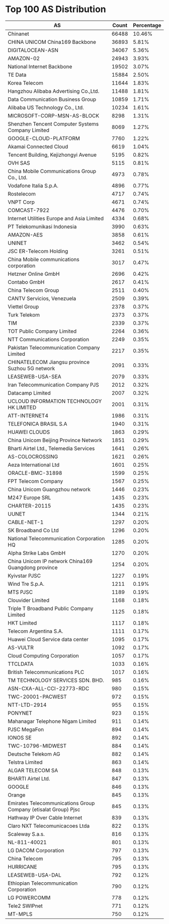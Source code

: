 # Top 100 AS Distribution
| AS | Count | Percentage |
|----|----|----|
| Chinanet | 66488 | 10.46% |
| CHINA UNICOM China169 Backbone | 36893 | 5.81% |
| DIGITALOCEAN-ASN | 34067 | 5.36% |
| AMAZON-02 | 24943 | 3.93% |
| National Internet Backbone | 19502 | 3.07% |
| TE Data | 15884 | 2.50% |
| Korea Telecom | 11644 | 1.83% |
| Hangzhou Alibaba Advertising Co.,Ltd. | 11488 | 1.81% |
| Data Communication Business Group | 10859 | 1.71% |
| Alibaba US Technology Co., Ltd. | 10234 | 1.61% |
| MICROSOFT-CORP-MSN-AS-BLOCK | 8298 | 1.31% |
| Shenzhen Tencent Computer Systems Company Limited | 8069 | 1.27% |
| GOOGLE-CLOUD-PLATFORM | 7760 | 1.22% |
| Akamai Connected Cloud | 6619 | 1.04% |
| Tencent Building, Kejizhongyi Avenue | 5195 | 0.82% |
| OVH SAS | 5115 | 0.81% |
| China Mobile Communications Group Co., Ltd. | 4973 | 0.78% |
| Vodafone Italia S.p.A. | 4896 | 0.77% |
| Rostelecom | 4717 | 0.74% |
| VNPT Corp | 4671 | 0.74% |
| COMCAST-7922 | 4476 | 0.70% |
| Internet Utilities Europe and Asia Limited | 4334 | 0.68% |
| PT Telekomunikasi Indonesia | 3990 | 0.63% |
| AMAZON-AES | 3858 | 0.61% |
| UNINET | 3462 | 0.54% |
| JSC ER-Telecom Holding | 3261 | 0.51% |
| China Mobile communications corporation | 3017 | 0.47% |
| Hetzner Online GmbH | 2696 | 0.42% |
| Contabo GmbH | 2617 | 0.41% |
| China Telecom Group | 2511 | 0.40% |
| CANTV Servicios, Venezuela | 2509 | 0.39% |
| Viettel Group | 2378 | 0.37% |
| Turk Telekom | 2373 | 0.37% |
| TIM | 2339 | 0.37% |
| TOT Public Company Limited | 2264 | 0.36% |
| NTT Communications Corporation | 2249 | 0.35% |
| Pakistan Telecommunication Company Limited | 2217 | 0.35% |
| CHINATELECOM Jiangsu province Suzhou 5G network | 2091 | 0.33% |
| LEASEWEB-USA-SEA | 2079 | 0.33% |
| Iran Telecommunication Company PJS | 2012 | 0.32% |
| Datacamp Limited | 2007 | 0.32% |
| UCLOUD INFORMATION TECHNOLOGY HK LIMITED | 2001 | 0.31% |
| ATT-INTERNET4 | 1986 | 0.31% |
| TELEFONICA BRASIL S.A | 1940 | 0.31% |
| HUAWEI CLOUDS | 1863 | 0.29% |
| China Unicom Beijing Province Network | 1851 | 0.29% |
| Bharti Airtel Ltd., Telemedia Services | 1641 | 0.26% |
| AS-COLOCROSSING | 1621 | 0.26% |
| Aeza International Ltd | 1601 | 0.25% |
| ORACLE-BMC-31898 | 1599 | 0.25% |
| FPT Telecom Company | 1567 | 0.25% |
| China Unicom Guangzhou network | 1446 | 0.23% |
| M247 Europe SRL | 1435 | 0.23% |
| CHARTER-20115 | 1435 | 0.23% |
| UUNET | 1344 | 0.21% |
| CABLE-NET-1 | 1297 | 0.20% |
| SK Broadband Co Ltd | 1296 | 0.20% |
| National Telecommunication Corporation HQ | 1285 | 0.20% |
| Alpha Strike Labs GmbH | 1270 | 0.20% |
| China Unicom IP network China169 Guangdong province | 1254 | 0.20% |
| Kyivstar PJSC | 1227 | 0.19% |
| Wind Tre S.p.A. | 1211 | 0.19% |
| MTS PJSC | 1189 | 0.19% |
| Clouvider Limited | 1168 | 0.18% |
| Triple T Broadband Public Company Limited | 1125 | 0.18% |
| HKT Limited | 1117 | 0.18% |
| Telecom Argentina S.A. | 1111 | 0.17% |
| Huawei Cloud Service data center | 1095 | 0.17% |
| AS-VULTR | 1092 | 0.17% |
| Cloud Computing Corporation | 1057 | 0.17% |
| TTCLDATA | 1033 | 0.16% |
| British Telecommunications PLC | 1017 | 0.16% |
| TM TECHNOLOGY SERVICES SDN. BHD. | 985 | 0.16% |
| ASN-CXA-ALL-CCI-22773-RDC | 980 | 0.15% |
| TWC-20001-PACWEST | 972 | 0.15% |
| NTT-LTD-2914 | 955 | 0.15% |
| PONYNET | 923 | 0.15% |
| Mahanagar Telephone Nigam Limited | 911 | 0.14% |
| PJSC MegaFon | 894 | 0.14% |
| IONOS SE | 892 | 0.14% |
| TWC-10796-MIDWEST | 884 | 0.14% |
| Deutsche Telekom AG | 882 | 0.14% |
| Telstra Limited | 863 | 0.14% |
| ALGAR TELECOM SA | 848 | 0.13% |
| BHARTI Airtel Ltd. | 847 | 0.13% |
| GOOGLE | 846 | 0.13% |
| Orange | 845 | 0.13% |
| Emirates Telecommunications Group Company (etisalat Group) Pjsc | 845 | 0.13% |
| Hathway IP Over Cable Internet | 839 | 0.13% |
| Claro NXT Telecomunicacoes Ltda | 822 | 0.13% |
| Scaleway S.a.s. | 816 | 0.13% |
| NL-811-40021 | 801 | 0.13% |
| LG DACOM Corporation | 797 | 0.13% |
| China Telecom | 795 | 0.13% |
| HURRICANE | 795 | 0.13% |
| LEASEWEB-USA-DAL | 792 | 0.12% |
| Ethiopian Telecommunication Corporation | 790 | 0.12% |
| LG POWERCOMM | 778 | 0.12% |
| Tele2 SWIPnet | 771 | 0.12% |
| MT-MPLS | 750 | 0.12% |
